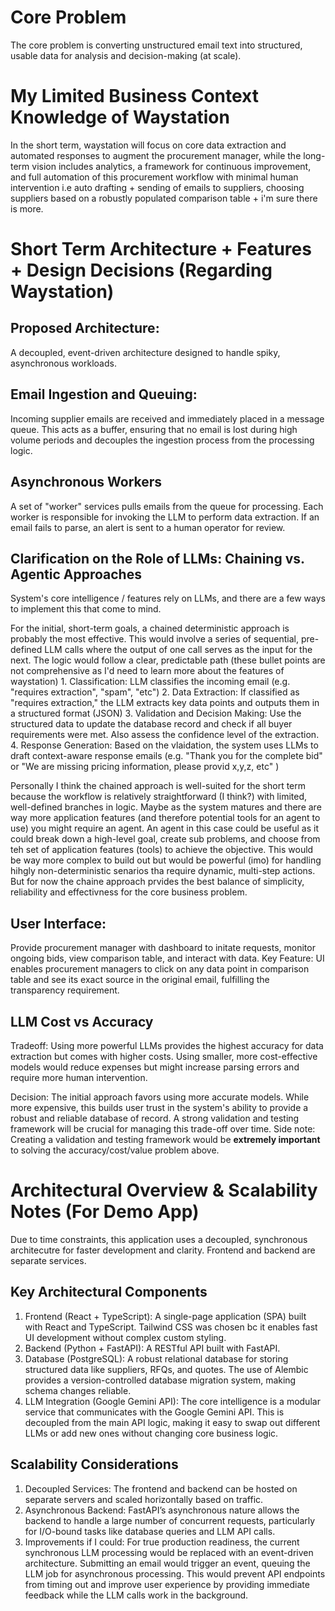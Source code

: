 # Core Problem
The core problem is converting unstructured email text into structured, usable data for analysis and decision-making (at scale).

# My Limited Business Context Knowledge of Waystation
In the short term, waystation will focus on core data extraction and automated responses to augment the procurement manager, while the long-term vision includes analytics, a framework for continuous improvement, and full automation of this procurement workflow with minimal human intervention i.e auto drafting + sending of emails to suppliers, choosing suppliers based on a robustly populated comparison table + i'm sure there is more.

# Short Term Architecture + Features + Design Decisions (Regarding Waystation)
## Proposed Architecture:
A decoupled, event-driven architecture designed to handle spiky, asynchronous workloads.

## Email Ingestion and Queuing:
Incoming supplier emails are received and immediately placed in a message queue. This acts as a buffer, ensuring that no email is lost during high volume periods and decouples the ingestion process from the processing logic.

## Asynchronous Workers
A set of "worker" services pulls emails from the queue for processing. Each worker is responsible for invoking the LLM to perform data extraction. If an email fails to parse, an alert is sent to a human operator for review.

## Clarification on the Role of LLMs: Chaining vs. Agentic Approaches
System's core intelligence / features rely on LLMs, and there are a few ways to implement this that come to mind.

For the initial, short-term goals, a chained deterministic approach is probably the most effective. This would involve a series of sequential, pre-defined LLM calls where the output of one call serves as the input for the next. The logic would follow a clear, predictable path (these bullet points are not comprehensive as I'd need to learn more about the features of waystation)
    1. Classification: LLM classifies the incoming email (e.g. "requires extraction", "spam", "etc")
    2. Data Extraction: If classified as "requires extraction," the LLM extracts key data points and outputs them in a structured format (JSON)
    3. Validation and Decision Making: Use the structured data to update the database record and check if all buyer requirements were met. Also assess the confidence level of the extraction.
    4. Response Generation: Based on the vlaidation, the system uses LLMs to draft context-aware response emails (e.g. "Thank you for the complete bid" or "We are missing pricing information, please provid x,y,z, etc" )

Personally I think the chained approach is well-suited for the short term because the workflow is relatively straightforward (I think?) with limited, well-defined branches in logic. Maybe as the system matures and there are way more application features (and therefore potential tools for an agent to use) you might require an agent. An agent in this case could be useful as it could break down a high-level goal, create sub problems, and choose from teh set of application features (tools) to achieve the objective. This would be way more complex to build out but would be powerful (imo) for handling hihgly non-deterministic senarios tha require dynamic, multi-step actions. But for now the chaine approach prvides the best balance of simplicity, reliability and effectivness for the core business problem.

## User Interface:
Provide procurement manager with dashboard to initate requests, monitor ongoing bids, view comparison table, and interact with data. Key Feature: UI enables procurement managers to click on any data point in comparison table and see its exact source in the original email, fulfilling the transparency requirement.

## LLM Cost vs Accuracy

Tradeoff: Using more powerful LLMs provides the highest accuracy for data extraction but comes with higher costs. Using smaller, more cost-effective models would reduce expenses but might increase parsing errors and require more human intervention.

Decision: The initial approach favors using more accurate models. While more expensive, this builds user trust in the system's ability to provide a robust and reliable database of record. A strong validation and testing framework will be crucial for managing this trade-off over time.
    Side note: Creating a validation and testing framework would be **extremely important** to solving the accuracy/cost/value problem above. 


# Architectural Overview & Scalability Notes (For Demo App)
Due to time constraints, this application uses a decoupled, synchronous architecutre for faster development and clarity. Frontend and backend are separate services.

## Key Architectural Components
1. Frontend (React + TypeScript): A single-page application (SPA) built with React and TypeScript. Tailwind CSS was chosen bc it enables fast UI development without complex custom styling.
2. Backend (Python + FastAPI): A RESTful API built with FastAPI.
3. Database (PostgreSQL): A robust relational database for storing structured data like suppliers, RFQs, and quotes. The use of Alembic provides a version-controlled database migration system, making schema changes reliable.
4. LLM Integration (Google Gemini API): The core intelligence is a modular service that communicates with the Google Gemini API. This is decoupled from the main API logic, making it easy to swap out different LLMs or add new ones without changing core business logic.

## Scalability Considerations
1. Decoupled Services: The frontend and backend can be hosted on separate servers and scaled horizontally based on traffic.
2. Asynchronous Backend: FastAPI’s asynchronous nature allows the backend to handle a large number of concurrent requests, particularly for I/O-bound tasks like database queries and LLM API calls.
3. Improvements if I could: For true production readiness, the current synchronous LLM processing would be replaced with an event-driven architecture. Submitting an email would trigger an event, queuing the LLM job for asynchronous processing. This would prevent API endpoints from timing out and improve user experience by providing immediate feedback while the LLM calls work in the background.